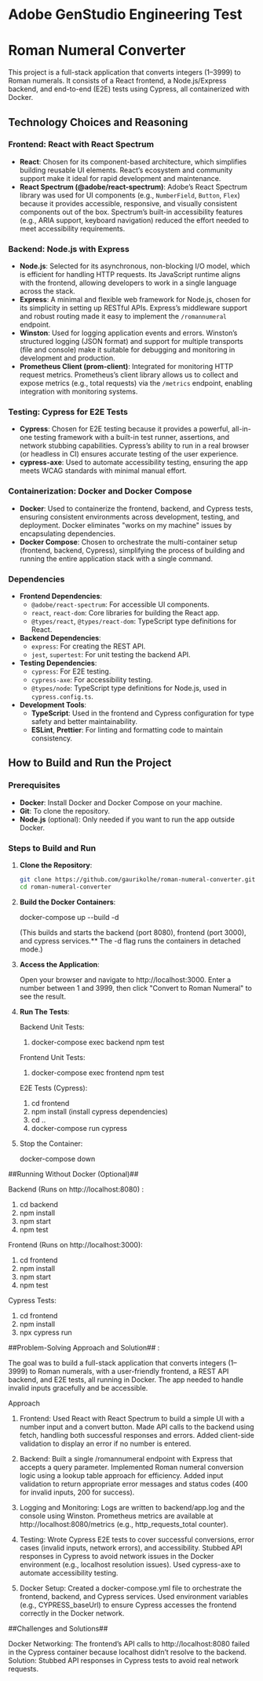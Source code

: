 # Adobe GenStudio Engineering Test

# Roman Numeral Converter
This project is a full-stack application that converts integers (1–3999) to Roman numerals. It consists of a React frontend, a Node.js/Express backend, and end-to-end (E2E) tests using Cypress, all containerized with Docker.

## Technology Choices and Reasoning

### Frontend: React with React Spectrum
- **React**: Chosen for its component-based architecture, which simplifies building reusable UI elements. React’s ecosystem and community support make it ideal for rapid development and maintenance.
- **React Spectrum (@adobe/react-spectrum)**: Adobe’s React Spectrum library was used for UI components (e.g., `NumberField`, `Button`, `Flex`) because it provides accessible, responsive, and visually consistent components out of the box. Spectrum’s built-in accessibility features (e.g., ARIA support, keyboard navigation) reduced the effort needed to meet accessibility requirements.

### Backend: Node.js with Express
- **Node.js**: Selected for its asynchronous, non-blocking I/O model, which is efficient for handling HTTP requests. Its JavaScript runtime aligns with the frontend, allowing developers to work in a single language across the stack.
- **Express**: A minimal and flexible web framework for Node.js, chosen for its simplicity in setting up RESTful APIs. Express’s middleware support and robust routing made it easy to implement the `/romannumeral` endpoint.
- **Winston**: Used for logging application events and errors. Winston’s structured logging (JSON format) and support for multiple transports (file and console) make it suitable for debugging and monitoring in development and production.
- **Prometheus Client (prom-client)**: Integrated for monitoring HTTP request metrics. Prometheus’s client library allows us to collect and expose metrics (e.g., total requests) via the `/metrics` endpoint, enabling integration with monitoring systems.

### Testing: Cypress for E2E Tests
- **Cypress**: Chosen for E2E testing because it provides a powerful, all-in-one testing framework with a built-in test runner, assertions, and network stubbing capabilities. Cypress’s ability to run in a real browser (or headless in CI) ensures accurate testing of the user experience.
- **cypress-axe**: Used to automate accessibility testing, ensuring the app meets WCAG standards with minimal manual effort.

### Containerization: Docker and Docker Compose
- **Docker**: Used to containerize the frontend, backend, and Cypress tests, ensuring consistent environments across development, testing, and deployment. Docker eliminates "works on my machine" issues by encapsulating dependencies.
- **Docker Compose**: Chosen to orchestrate the multi-container setup (frontend, backend, Cypress), simplifying the process of building and running the entire application stack with a single command.

### Dependencies
- **Frontend Dependencies**:
  - `@adobe/react-spectrum`: For accessible UI components.
  - `react`, `react-dom`: Core libraries for building the React app.
  - `@types/react`, `@types/react-dom`: TypeScript type definitions for React.
- **Backend Dependencies**:
  - `express`: For creating the REST API.
  - `jest`, `supertest`: For unit testing the backend API.
- **Testing Dependencies**:
  - `cypress`: For E2E testing.
  - `cypress-axe`: For accessibility testing.
  - `@types/node`: TypeScript type definitions for Node.js, used in `cypress.config.ts`.
- **Development Tools**:
  - **TypeScript**: Used in the frontend and Cypress configuration for type safety and better maintainability.
  - **ESLint**, **Prettier**: For linting and formatting code to maintain consistency.


## How to Build and Run the Project

### Prerequisites
- **Docker**: Install Docker and Docker Compose on your machine.
- **Git**: To clone the repository.
- **Node.js** (optional): Only needed if you want to run the app outside Docker.

### Steps to Build and Run
1. **Clone the Repository**:
   ```bash
   git clone https://github.com/gaurikolhe/roman-numeral-converter.git
   cd roman-numeral-converter

2. **Build the Docker Containers**:

    docker-compose up --build -d

    (This builds and starts the backend (port 8080), frontend (port 3000), and cypress services.**
    The -d flag runs the containers in detached mode.)

3. **Access the Application**:

    Open your browser and navigate to http://localhost:3000.
    Enter a number between 1 and 3999, then click "Convert to Roman Numeral" to see the result.

4. **Run The Tests**:

    Backend Unit Tests:

    1. docker-compose exec backend npm test

    Frontend Unit Tests:

    1. docker-compose exec frontend npm test

    E2E Tests (Cypress):

    1. cd frontend
    2. npm install (install cypress dependencies)
    3. cd ..
    4. docker-compose run cypress

5. Stop the Container:

    docker-compose down


##Running Without Docker (Optional)## 

Backend (Runs on http://localhost:8080) :
1. cd backend
2. npm install
3. npm start
4. npm test

Frontend (Runs on http://localhost:3000):
1. cd frontend
2. npm install
3. npm start
4. npm test

Cypress Tests:
1. cd frontend
2. npm install
3. npx cypress run



##Problem-Solving Approach and Solution## :

The goal was to build a full-stack application that converts integers (1–3999) to Roman numerals, with a user-friendly frontend, a REST API backend, and E2E tests, all running in Docker. The app needed to handle invalid inputs gracefully and be accessible.

Approach
1. Frontend:
    Used React with React Spectrum to build a simple UI with a number input and a convert button.
    Made API calls to the backend using fetch, handling both successful responses and errors.
    Added client-side validation to display an error if no number is entered.

2.  Backend:
    Built a single /romannumeral endpoint with Express that accepts a query parameter.
    Implemented Roman numeral conversion logic using a lookup table approach for efficiency.
    Added input validation to return appropriate error messages and status codes (400 for invalid inputs, 200 for success).

3. Logging and Monitoring:
    Logs are written to backend/app.log and the console using Winston.
    Prometheus metrics are available at http://localhost:8080/metrics (e.g., http_requests_total counter).

4. Testing:
    Wrote Cypress E2E tests to cover successful conversions, error cases (invalid inputs, network errors), and accessibility.
    Stubbed API responses in Cypress to avoid network issues in the Docker environment (e.g., localhost resolution issues).
    Used cypress-axe to automate accessibility testing.

5. Docker Setup:
    Created a docker-compose.yml file to orchestrate the frontend, backend, and Cypress services.
    Used environment variables (e.g., CYPRESS_baseUrl) to ensure Cypress accesses the frontend correctly in the Docker network.


##Challenges and Solutions##

Docker Networking: The frontend’s API calls to http://localhost:8080 failed in the Cypress container because localhost didn’t resolve to the backend. Solution: Stubbed API responses in Cypress tests to avoid real network requests.
